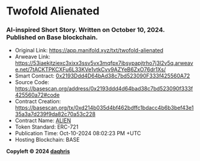 # Twofold Alienated

### AI-inspired Short Story. Written on October 10, 2024. Published on Base blockchain. 

- Original Link: https://app.manifold.xyz/txt/twofold-alienated  
- Arweave Link: https://53iaekjtziexc3xixx3ssv5vx3mqfpx7ibsypapjtrho7j3l2v5q.arweave.net/7tACKTPKCXFu6L33KVe1vtkCvv9AZYeB6ZxO76dr1Xs/  
- Smart Contract: [0x2193Ddd4D64bAd38c7bd523090F333f425560A72](https://basescan.org/address/0x2193ddd4d64bad38c7bd523090f333f425560a72)  
- Source Code: https://basescan.org/address/0x2193ddd4d64bad38c7bd523090f333f425560a72#code
- Contract Creation: https://basescan.org/tx/0xd214b035d4bf462bdffc1bdacc4b6b3bef43e135a3a7d239f9da82c70a53c228
- Contract Name: [ALIEN](https://basescan.org/address/0x2193ddd4d64bad38c7bd523090f333f425560a72#code#F1#L1)
- Token Standard: ERC-721
- Publication Time: Oct-10-2024 08:02:23 PM +UTC
- Hosting Blockchain: BASE

**Copyleft © 2024 [daqhris](https://daqhris.com)**
